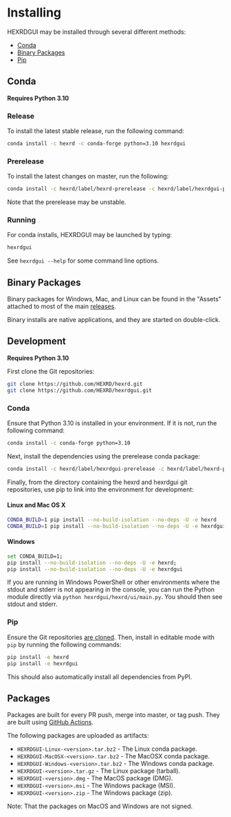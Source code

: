 # Installing

HEXRDGUI may be installed through several different methods:

* [Conda](#release)
* [Binary Packages](#binary-packages)
* [Pip](#pip)

## Conda

**Requires Python 3.10**

### Release
To install the latest stable release, run the following command:

```bash
conda install -c hexrd -c conda-forge python=3.10 hexrdgui
```

### Prerelease
To install the latest changes on master, run the following:

```bash
conda install -c hexrd/label/hexrd-prerelease -c hexrd/label/hexrdgui-prerelease -c conda-forge python=3.10 hexrdgui
```

Note that the prerelease may be unstable.

### Running

For conda installs, HEXRDGUI may be launched by typing:
```bash
hexrdgui
```

See `hexrdgui --help` for some command line options.

## Binary Packages

Binary packages for Windows, Mac, and Linux can be found in the "Assets" attached to most of the main [releases](https://github.com/HEXRD/hexrdgui/releases).

Binary installs are native applications, and they are started on double-click.

## Development

**Requires Python 3.10**

First clone the Git repositories:

```bash
git clone https://github.com/HEXRD/hexrd.git
git clone https://github.com/HEXRD/hexrdgui.git
```

### Conda

Ensure that Python 3.10 is installed in your environment.  If it is not, run the following command:
```bash
conda install -c conda-forge python=3.10
```

Next, install the dependencies using the prerelease conda package:
```bash
conda install -c hexrd/label/hexrdgui-prerelease -c hexrd/label/hexrd-prerelease -c conda-forge hexrdgui
```

Finally, from the directory containing the hexrd and hexrdgui git repositories, use pip to link into the environment for development:

#### Linux and Mac OS X
```bash
CONDA_BUILD=1 pip install --no-build-isolation --no-deps -U -e hexrd
CONDA_BUILD=1 pip install --no-build-isolation --no-deps -U -e hexrdgui
```

#### Windows
```bash
set CONDA_BUILD=1;
pip install --no-build-isolation --no-deps -U -e hexrd;
pip install --no-build-isolation --no-deps -U -e hexrdgui
```

If you are running in Windows PowerShell or other environments where the stdout
and stderr is not appearing in the console, you can run the Python module directly
via `python hexrdgui/hexrd/ui/main.py`. You should then see stdout and stderr.

### Pip

Ensure the Git repositories [are cloned](#development). Then, install in
editable mode with `pip` by running the following commands:

```bash
pip install -e hexrd
pip install -e hexrdgui
```

This should also automatically install all dependencies from PyPI.

## Packages

Packages are built for every PR push, merge into master, or tag push. They are built using [GitHub Actions](https://github.com/features/actions).

The following packages are uploaded as artifacts:

- `HEXRDGUI-Linux-<version>.tar.bz2` - The Linux conda package.
- `HEXRDGUI-MacOSX-<version>.tar.bz2` - The MacOSX conda package.
- `HEXRDGUI-Windows-<version>.tar.bz2` - The Windows conda package.
- `HEXRDGUI-<version>.tar.gz` - The Linux package (tarball).
- `HEXRDGUI-<version>.dmg` - The MacOS package (DMG).
- `HEXRDGUI-<version>.msi` - The Windows package (MSI).
- `HEXRDGUI-<version>.zip` - The Windows package (zip).

Note: That the packages on MacOS and Windows are not signed.
